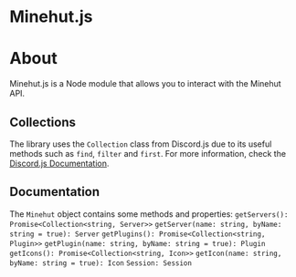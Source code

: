 # Minehut.js

# About
Minehut.js is a Node module that allows you to interact with the Minehut API.

## Collections
The library uses the `Collection` class from Discord.js due to its useful methods such as `find`, `filter` and `first`. For more information, check the [Discord.js Documentation](https://discord.js.org/#/docs/collection/master/class/Collection).

## Documentation
The `Minehut` object contains some methods and properties:
`getServers(): Promise<Collection<string, Server>>`
`getServer(name: string, byName: string = true): Server`
`getPlugins(): Promise<Collection<string, Plugin>>`
`getPlugin(name: string, byName: string = true): Plugin`
`getIcons(): Promise<Collection<string, Icon>>`
`getIcon(name: string, byName: string = true): Icon`
`Session: Session`
